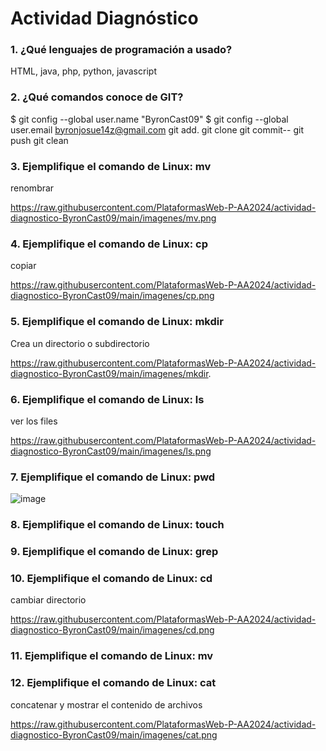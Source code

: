 # Actividad Diagnóstico


### 1. ¿Qué lenguajes de programación a usado?
HTML, java, php, python, javascript
### 2. ¿Qué comandos conoce de GIT?
$ git config --global user.name "ByronCast09"
$ git config --global user.email byronjosue14z@gmail.com
git add.
git clone
git commit--
git push
git clean
### 3. Ejemplifique el comando de Linux: mv
renombrar

https://raw.githubusercontent.com/PlataformasWeb-P-AA2024/actividad-diagnostico-ByronCast09/main/imagenes/mv.png

### 4. Ejemplifique el comando de Linux: cp
copiar

https://raw.githubusercontent.com/PlataformasWeb-P-AA2024/actividad-diagnostico-ByronCast09/main/imagenes/cp.png

### 5. Ejemplifique el comando de Linux: mkdir
Crea un directorio o subdirectorio

https://raw.githubusercontent.com/PlataformasWeb-P-AA2024/actividad-diagnostico-ByronCast09/main/imagenes/mkdir.

### 6. Ejemplifique el comando de Linux: ls
ver los files

https://raw.githubusercontent.com/PlataformasWeb-P-AA2024/actividad-diagnostico-ByronCast09/main/imagenes/ls.png

### 7. Ejemplifique el comando de Linux: pwd
![image](https://github.com/PlataformasWeb-P-AA2024/actividad-diagnostico-ByronCast09/assets/92802841/45aa1e1f-ed27-4a12-8f0a-8870146a34d3)

### 8. Ejemplifique el comando de Linux: touch
### 9. Ejemplifique el comando de Linux: grep
### 10. Ejemplifique el comando de Linux: cd
cambiar directorio

https://raw.githubusercontent.com/PlataformasWeb-P-AA2024/actividad-diagnostico-ByronCast09/main/imagenes/cd.png

### 11. Ejemplifique el comando de Linux: mv
### 12. Ejemplifique el comando de Linux: cat
concatenar y mostrar el contenido de archivos

https://raw.githubusercontent.com/PlataformasWeb-P-AA2024/actividad-diagnostico-ByronCast09/main/imagenes/cat.png

